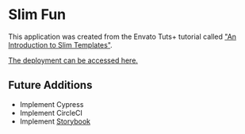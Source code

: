 # Slim Fun

This application was created from the Envato Tuts+ tutorial called ["An Introduction to Slim Templates"](https://code.tutsplus.com/articles/an-introduction-to-slim-templates--cms-26028).

[The deployment can be accessed here.](https://slim-fun.herokuapp.com/)

## Future Additions

* Implement Cypress
* Implement CircleCI
* Implement [Storybook](https://storybook.js.org/addons/@storybook/addon-a11y)